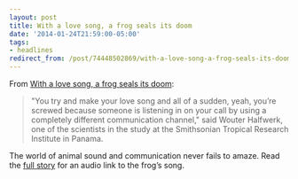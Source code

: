 ```yaml
---
layout: post 
title: With a love song, a frog seals its doom 
date: '2014-01-24T21:59:00-05:00' 
tags: 
- headlines 
redirect_from: /post/74448502869/with-a-love-song-a-frog-seals-its-doom/
--- 
```


From [With a love song, a frog seals its doom](http://www.csmonitor.com/Science/2014/0124/With-a-love-song-a-frog-seals-its-doom):

> "You try and make your love song and all of a sudden, yeah, you’re screwed because someone is listening in on your call by using a completely different communication channel," said Wouter Halfwerk, one of the scientists in the study at the Smithsonian Tropical Research Institute in Panama.

The world of animal sound and communication never fails to amaze. Read the [full story](http://www.csmonitor.com/Science/2014/0124/With-a-love-song-a-frog-seals-its-doom) for an audio link to the frog’s song.

